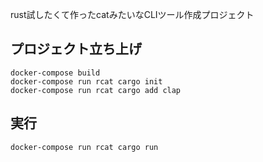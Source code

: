 rust試したくて作ったcatみたいなCLIツール作成プロジェクト

## プロジェクト立ち上げ
```
docker-compose build
docker-compose run rcat cargo init
docker-compose run rcat cargo add clap
```

## 実行
```
docker-compose run rcat cargo run
```
